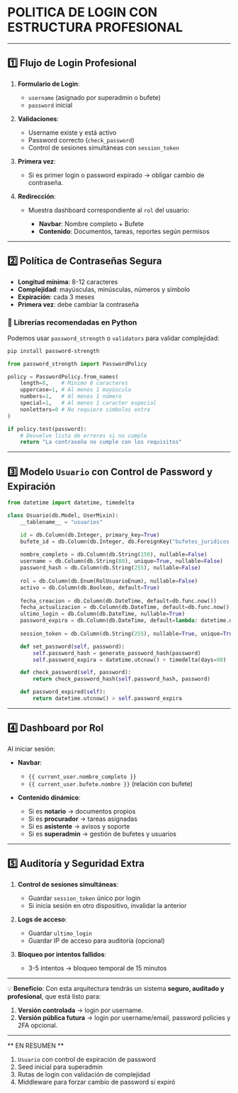 # POLITICA DE LOGIN CON ESTRUCTURA PROFESIONAL
---

## 1️⃣ Flujo de Login Profesional

1. **Formulario de Login**:

   * `username` (asignado por superadmin o bufete)
   * `password` inicial
2. **Validaciones**:

   * Username existe y está activo
   * Password correcto (`check_password`)
   * Control de sesiones simultáneas con `session_token`
3. **Primera vez**:

   * Si es primer login o password expirado → obligar cambio de contraseña.
4. **Redirección**:

   * Muestra dashboard correspondiente al `rol` del usuario:

     * **Navbar**: Nombre completo + Bufete
     * **Contenido**: Documentos, tareas, reportes según permisos

---

## 2️⃣ Política de Contraseñas Segura

* **Longitud mínima**: 8-12 caracteres
* **Complejidad**: mayúsculas, minúsculas, números y símbolo
* **Expiración**: cada 3 meses
* **Primera vez**: debe cambiar la contraseña

### 🔹 Librerías recomendadas en Python

Podemos usar `password_strength` o `validators` para validar complejidad:

```bash
pip install password-strength
```

```python
from password_strength import PasswordPolicy

policy = PasswordPolicy.from_names(
    length=8,    # Mínimo 8 caracteres
    uppercase=1, # Al menos 1 mayúscula
    numbers=1,   # Al menos 1 número
    special=1,   # Al menos 1 caracter especial
    nonletters=0 # No requiere simbolos extra
)

if policy.test(password):
    # Devuelve lista de errores si no cumple
    return "La contraseña no cumple con los requisitos"
```

---

## 3️⃣ Modelo `Usuario` con Control de Password y Expiración

```python
from datetime import datetime, timedelta

class Usuario(db.Model, UserMixin):
    __tablename__ = "usuarios"

    id = db.Column(db.Integer, primary_key=True)
    bufete_id = db.Column(db.Integer, db.ForeignKey("bufetes_juridicos.id"), nullable=True)
    
    nombre_completo = db.Column(db.String(150), nullable=False)
    username = db.Column(db.String(80), unique=True, nullable=False)
    password_hash = db.Column(db.String(255), nullable=False)
    
    rol = db.Column(db.Enum(RolUsuarioEnum), nullable=False)
    activo = db.Column(db.Boolean, default=True)
    
    fecha_creacion = db.Column(db.DateTime, default=db.func.now())
    fecha_actualizacion = db.Column(db.DateTime, default=db.func.now(), onupdate=db.func.now())
    ultimo_login = db.Column(db.DateTime, nullable=True)
    password_expira = db.Column(db.DateTime, default=lambda: datetime.utcnow() + timedelta(days=90))
    
    session_token = db.Column(db.String(255), nullable=True, unique=True)

    def set_password(self, password):
        self.password_hash = generate_password_hash(password)
        self.password_expira = datetime.utcnow() + timedelta(days=90)

    def check_password(self, password):
        return check_password_hash(self.password_hash, password)

    def password_expired(self):
        return datetime.utcnow() > self.password_expira
```

---

## 4️⃣ Dashboard por Rol

Al iniciar sesión:

* **Navbar**:

  * `{{ current_user.nombre_completo }}`
  * `{{ current_user.bufete.nombre }}` (relación con bufete)
* **Contenido dinámico**:

  * Si es **notario** → documentos propios
  * Si es **procurador** → tareas asignadas
  * Si es **asistente** → avisos y soporte
  * Si es **superadmin** → gestión de bufetes y usuarios

---

## 5️⃣ Auditoría y Seguridad Extra

1. **Control de sesiones simultáneas**:

   * Guardar `session_token` único por login
   * Si inicia sesión en otro dispositivo, invalidar la anterior
2. **Logs de acceso**:

   * Guardar `ultimo_login`
   * Guardar IP de acceso para auditoría (opcional)
3. **Bloqueo por intentos fallidos**:

   * 3-5 intentos → bloqueo temporal de 15 minutos

---

💡 **Beneficio**:
Con esta arquitectura tendrás un sistema **seguro, auditado y profesional**, que está listo para:

1. **Versión controlada** → login por username.
2. **Versión pública futura** → login por username/email, password policies y 2FA opcional.

---

** EN RESUMEN **

1. `Usuario` con control de expiración de password
2. Seed inicial para superadmin
3. Rutas de login con validación de complejidad
4. Middleware para forzar cambio de password si expiró
